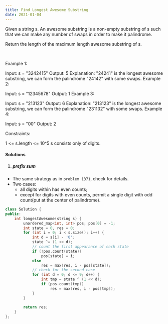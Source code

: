 ```yaml
---
title: Find Longest Awesome Substring
date: 2021-01-04
---
```

Given a string s. An awesome substring is a non-empty substring of s such that we can make any number of swaps in order to make it palindrome.

Return the length of the maximum length awesome substring of s.

 

Example 1:

Input: s = "3242415"
Output: 5
Explanation: "24241" is the longest awesome substring, we can form the palindrome "24142" with some swaps.
Example 2:

Input: s = "12345678"
Output: 1
Example 3:

Input: s = "213123"
Output: 6
Explanation: "213123" is the longest awesome substring, we can form the palindrome "231132" with some swaps.
Example 4:

Input: s = "00"
Output: 2
 

Constraints:

1 <= s.length <= 10^5
s consists only of digits.

#### Solutions

1. ##### prefix sum

- The same strategy as in `problem 1371`, check for details.
- Two cases:
    - all digits within has even counts;
    - except for digits with even counts, permit a single digit with odd count(put at the center of palindrome). 

```cpp
class Solution {
public:
    int longestAwesome(string s) {
        unordered_map<int, int> pos; pos[0] = -1;
        int state = 0, res = 0;
        for (int i = 0; i < s.size(); i++) {
            int d = s[i] - '0';
            state ^= (1 << d);
            // count the first appearance of each state
            if (!pos.count(state))
                pos[state] = i;
            else
                res = max(res, i - pos[state]);
            // check for the second case
            for (int d = 0; d <= 9; d++) {
                int tmp = state ^ (1 << d);
                if (pos.count(tmp))
                    res = max(res, i - pos[tmp]);
            }
        }
        
        return res;
    }
};
```
